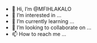 - 👋 Hi, I’m @MFIHLAKALO
- 👀 I’m interested in ...
- 🌱 I’m currently learning ...
- 💞️ I’m looking to collaborate on ...
- 📫 How to reach me ...

<!---
MFIHLAKALO/MFIHLAKALO is a ✨ special ✨ repository because its `README.md` (this file) appears on your GitHub profile.
You can click the Preview link to take a look at your changes.
--->
